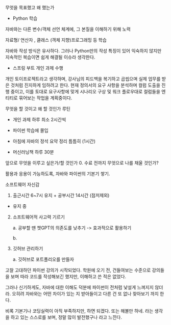 무엇을 목표했고 왜 했는가
- Python 학습

자바와는 다른 변수/객체 선언 체계에, 그 본질을 이해하기 위해 노력

자료형/ 연산자 , 클래스 (객체 지향)프로그래밍 등 학습

자바와 작성 방식은 유사하다. 그러나 Python만의 작성 특징이 있어 익숙하지 않지만 지속적인 복습이면 쉽게 해결될 이슈라 생각한다.



- 스프링 부트 개인 과제 수행

개인 토이프로젝트라고 생각하며, 강사님의 피드백을 복기하고 곱씹으며 실제 업무를 받은 것처럼 진지하게 임하려고 한다. 현재 정의서의 요구 사항을 분석하며 컬럼 도출을 진행 중이고, 이를 토대로 요구사항에 맞게 시나리오 구상 및 워크 플로우대로 컬럼들을 엔티티로 묶어보는 작업을 계획중이다.





무엇을 할 것이고 왜 할 것인가
루틴

- 개인 과제 하루 최소 2시간씩

- 파이썬 학습에 몰입

- 아침에 자바의 정석 요약 정리 틈틈히 (1시간)

- 머신러닝책 하루 30분





앞으로 무엇을 이루고 싶은가/할 것인가
0. 수료 전까지 무엇으로 나를 채울 것인가?

활용과 응용이 가능하도록, 자바와 파이썬의 기본기 쌓기.

소프트웨어 자신감



1. 출근시간 6~7시 유지 + 공부시간 14시간 (점저제외)

- 유지 중



2. 소프트웨어적 사고력 기르기

   a. 공부할 땐 챗GPT의 의존도를 낮추기  -> 효과적으로 활용하기

   b.



3. 깃허브 관리하기

   a. 깃허브로 포트폴리오를 만들자



고찰
고대하던 파이썬 강의가 시작되었다. 학원에 오기 전, 건들여보는 수준으로 강의들을 보며 따라 코드를 작성해보긴 했지만, 이해하고 쓴 적은 없었다.

그러나 신기하게도,  자바에 대한 이해도 덕분에 파이썬이 전처럼 낯설게 느껴지지 않더라. 오히려 자바와는 어떤 차이가 있는 지 받아들이고 다른 건 또 없나 찾아보기 까지 한다.

비록 기본기나 코딩실력이 아직 부족하지만,  하면 되겠다. 또는 해볼만 하네. 라는 생각을 하고 있는 스스로를 보며, 정말 많이 발전했구나 라고 느낀다. 